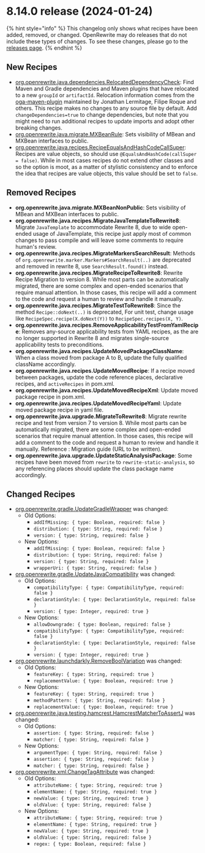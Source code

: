 # 8.14.0 release (2024-01-24)

{% hint style="info" %}
This changelog only shows what recipes have been added, removed, or changed. OpenRewrite may do releases that do not include these types of changes. To see these changes, please go to the [releases page](https://github.com/openrewrite/rewrite/releases).
{% endhint %}

## New Recipes

* [org.openrewrite.java.dependencies.RelocatedDependencyCheck](https://docs.openrewrite.org/recipes/java/dependencies/relocateddependencycheck): Find Maven and Gradle dependencies and Maven plugins that have relocated to a new `groupId` or `artifactId`. Relocation information comes from the [oga-maven-plugin](https://github.com/jonathanlermitage/oga-maven-plugin/) maintained by Jonathan Lermitage, Filipe Roque and others. This recipe makes no changes to any source file by default. Add `changeDependencies=true` to change dependencies, but note that you might need to run additional recipes to update imports and adopt other breaking changes. 
* [org.openrewrite.java.migrate.MXBeanRule](https://docs.openrewrite.org/recipes/java/migrate/mxbeanrule): Sets visibility of MBean and MXBean interfaces to public. 
* [org.openrewrite.java.recipes.RecipeEqualsAndHashCodeCallSuper](https://docs.openrewrite.org/recipes/java/recipes/recipeequalsandhashcodecallsuper): Recipes are value objects, so should use `@EqualsAndHashCode(callSuper = false)`. While in most cases recipes do not extend other classes and so the option is moot, as a matter of stylistic consistency and to enforce the idea that recipes are value objects, this value should be set to `false`. 

## Removed Recipes

* **org.openrewrite.java.migrate.MXBeanNonPublic**: Sets visibility of MBean and MXBean interfaces to public. 
* **org.openrewrite.java.recipes.MigrateJavaTemplateToRewrite8**: Migrate `JavaTemplate` to accommodate Rewrite 8, due to wide open-ended usage of JavaTemplate, this recipe just apply most of common changes to pass compile and will leave some comments to require human's review. 
* **org.openrewrite.java.recipes.MigrateMarkersSearchResult**: Methods of `org.openrewrite.marker.Markers#SearchResult(..)` are deprecated and removed in rewrite 8, use `SearchResult.found()` instead. 
* **org.openrewrite.java.recipes.MigrateRecipeToRewrite8**: Rewrite Recipe Migration to version 8. While most parts can be automatically migrated, there are some complex and open-ended scenarios that require manual attention. In those cases, this recipe will add a comment to the code and request a human to review and handle it manually. 
* **org.openrewrite.java.recipes.MigrateTestToRewrite8**: Since the method `Recipe::doNext(..)` is deprecated, For unit test, change usage like `RecipeSpec.recipe(X.doNext(Y))` to `RecipeSpec.recipes(X, Y)`. 
* **org.openrewrite.java.recipes.RemoveApplicabilityTestFromYamlRecipe**: Removes any-source applicability tests from YAML recipes, as the are no longer supported in Rewrite 8 and migrates single-source applicability tests to preconditions. 
* **org.openrewrite.java.recipes.UpdateMovedPackageClassName**: When a class moved from package A to B, update the fully qualified className accordingly. 
* **org.openrewrite.java.recipes.UpdateMovedRecipe**: If a recipe moved between packages, update the code reference places, declarative recipes, and `activeRecipes` in pom.xml. 
* **org.openrewrite.java.recipes.UpdateMovedRecipeXml**: Update moved package recipe in pom.xml. 
* **org.openrewrite.java.recipes.UpdateMovedRecipeYaml**: Update moved package recipe in yaml file. 
* **org.openrewrite.java.upgrade.MigrateToRewrite8**: Migrate rewrite recipe and test from version 7 to version 8.
While most parts can be automatically migrated, there are some complex and open-ended scenarios that require manual attention.
In those cases, this recipe will add a comment to the code and request a human to review and handle it manually.
Reference : Migration guide (URL to be written). 
* **org.openrewrite.java.upgrade.UpdateStaticAnalysisPackage**: Some recipes have been moved from `rewrite` to `rewrite-static-analysis`, so any referencing places should update the class package name accordingly. 

## Changed Recipes

* [org.openrewrite.gradle.UpdateGradleWrapper](https://docs.openrewrite.org/recipes/gradle/updategradlewrapper) was changed:
  * Old Options:
    * `addIfMissing: { type: Boolean, required: false }`
    * `distribution: { type: String, required: false }`
    * `version: { type: String, required: false }`
  * New Options:
    * `addIfMissing: { type: Boolean, required: false }`
    * `distribution: { type: String, required: false }`
    * `version: { type: String, required: false }`
    * `wrapperUri: { type: String, required: false }`
* [org.openrewrite.gradle.UpdateJavaCompatibility](https://docs.openrewrite.org/recipes/gradle/updatejavacompatibility) was changed:
  * Old Options:
    * `compatibilityType: { type: CompatibilityType, required: false }`
    * `declarationStyle: { type: DeclarationStyle, required: false }`
    * `version: { type: Integer, required: true }`
  * New Options:
    * `allowDowngrade: { type: Boolean, required: false }`
    * `compatibilityType: { type: CompatibilityType, required: false }`
    * `declarationStyle: { type: DeclarationStyle, required: false }`
    * `version: { type: Integer, required: true }`
* [org.openrewrite.launchdarkly.RemoveBoolVariation](https://docs.openrewrite.org/recipes/launchdarkly/removeboolvariation) was changed:
  * Old Options:
    * `featureKey: { type: String, required: true }`
    * `replacementValue: { type: Boolean, required: true }`
  * New Options:
    * `featureKey: { type: String, required: true }`
    * `methodPattern: { type: String, required: false }`
    * `replacementValue: { type: Boolean, required: true }`
* [org.openrewrite.java.testing.hamcrest.HamcrestMatcherToAssertJ](https://docs.openrewrite.org/recipes/java/testing/hamcrest/hamcrestmatchertoassertj) was changed:
  * Old Options:
    * `assertion: { type: String, required: false }`
    * `matcher: { type: String, required: false }`
  * New Options:
    * `argumentType: { type: String, required: false }`
    * `assertion: { type: String, required: false }`
    * `matcher: { type: String, required: false }`
* [org.openrewrite.xml.ChangeTagAttribute](https://docs.openrewrite.org/recipes/xml/changetagattribute) was changed:
  * Old Options:
    * `attributeName: { type: String, required: true }`
    * `elementName: { type: String, required: true }`
    * `newValue: { type: String, required: true }`
    * `oldValue: { type: String, required: false }`
  * New Options:
    * `attributeName: { type: String, required: true }`
    * `elementName: { type: String, required: true }`
    * `newValue: { type: String, required: true }`
    * `oldValue: { type: String, required: false }`
    * `regex: { type: Boolean, required: false }`